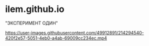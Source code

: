 # ilem.github.io

"ЭКСПЕРИМЕНТ ОДИН"


https://user-images.githubusercontent.com/49912891/214294540-420f2e57-5051-4eb0-a4ab-69009cc234ec.mp4




